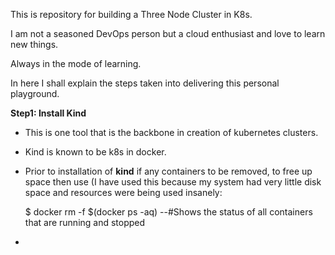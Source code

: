 This is repository for building a Three Node Cluster in K8s.

I am not a seasoned DevOps person but a cloud enthusiast and love to learn new things. 

Always in the mode of learning. 

In here I shall explain the steps taken into delivering this personal playground.

**Step1: Install Kind**
  - This is one tool that is the backbone in creation of kubernetes clusters.
  - Kind is known to be k8s in docker.
  - Prior to installation of **kind** if any containers to be removed, to free up space then use (I have used this because my system had very little disk space and resources were being used insanely:

    $ docker rm -f $(docker ps -aq)
    --#Shows the status of all containers that are running and stopped

  - 
